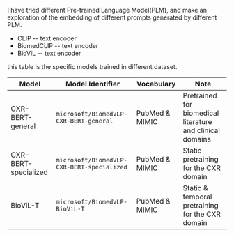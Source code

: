 I have tried different Pre-trained Language Model(PLM), and make an exploration of the embedding of different prompts generated by different PLM.

- CLIP -- text encoder
- BiomedCLIP -- text encoder
- BioViL -- text encoder


this table is the specific models trained in different dataset.

| Model                 | Model Identifier                           | Vocabulary     | Note                                             |
|-----------------------|--------------------------------------------|-----------------|--------------------------------------------------|
| CXR-BERT-general      | `microsoft/BiomedVLP-CXR-BERT-general`     | PubMed & MIMIC  | Pretrained for biomedical literature and clinical domains |
| CXR-BERT-specialized  | `microsoft/BiomedVLP-CXR-BERT-specialized` | PubMed & MIMIC  | Static pretraining for the CXR domain              |
| BioViL-T              | `microsoft/BiomedVLP-BioViL-T`             | PubMed & MIMIC  | Static & temporal pretraining for the CXR domain  |
